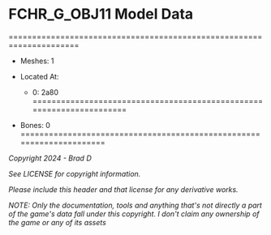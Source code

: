 # FCHR_G_OBJ11 Model Data
=====================================================================

* Meshes: 1

* Located At:

  * 0: 2a80
=====================================================================

* Bones: 0
=====================================================================

*Copyright 2024 - Brad D*

*See LICENSE for copyright information.*

*Please include this header and that license for any derivative works.*

*NOTE: Only the documentation, tools and anything that's not directly a part of the game's data fall under this copyright. I don't claim any ownership of the game or any of its assets*
